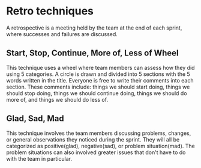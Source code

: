 # Retro techniques

A retrospective is a meeting held by the team at the end of each sprint, where successes and failures are discussed.

## Start, Stop, Continue, More of, Less of Wheel
This technique uses a wheel where team members can assess how they did using 5 categories.
A circle is drawn and divided into 5 sections with the 5 words written in the title. Everyone is free to write their comments into each section.
These comments include: things we should start doing, things we should stop doing, things we should continue doing, things we should do more of, and things we should do less of.

## Glad, Sad, Mad
This technique involves the team members discussing problems, changes, or general observations they noticed during the sprint.
They will all be categorized as positive(glad), negative(sad), or problem situation(mad). The problem situations can also involved greater issues that don't have to do with the team in particular.

